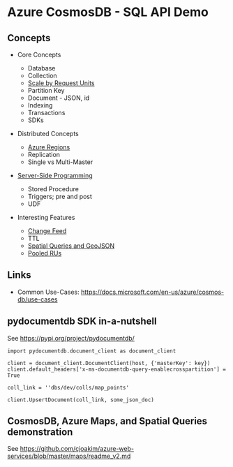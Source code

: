 # Azure CosmosDB - SQL API Demo

## Concepts

- Core Concepts
  - Database
  - Collection
  - [Scale by Request Units](https://docs.microsoft.com/en-us/azure/cosmos-db/request-units)
  - Partition Key
  - Document - JSON, id
  - Indexing
  - Transactions
  - SDKs

- Distributed Concepts
  - [Azure Regions](https://azure.microsoft.com/en-us/global-infrastructure/regions/)
  - Replication
  - Single vs Multi-Master

- [Server-Side Programming](https://docs.microsoft.com/en-us/azure/cosmos-db/stored-procedures-triggers-udfs)
  - Stored Procedure
  - Triggers; pre and post
  - UDF

- Interesting Features
  - [Change Feed](https://docs.microsoft.com/en-us/azure/cosmos-db/change-feed)
  - TTL
  - [Spatial Queries and GeoJSON](https://docs.microsoft.com/en-us/azure/cosmos-db/geospatial)
  - [Pooled RUs](https://docs.microsoft.com/en-us/azure/cosmos-db/set-throughput)

## Links

- Common Use-Cases: https://docs.microsoft.com/en-us/azure/cosmos-db/use-cases

## pydocumentdb SDK in-a-nutshell

See https://pypi.org/project/pydocumentdb/

```
import pydocumentdb.document_client as document_client

client = document_client.DocumentClient(host, {'masterKey': key})
client.default_headers['x-ms-documentdb-query-enablecrosspartition'] = True

coll_link = ''dbs/dev/colls/map_points'

client.UpsertDocument(coll_link, some_json_doc)
```

## CosmosDB, Azure Maps, and Spatial Queries demonstration

See https://github.com/cjoakim/azure-web-services/blob/master/maps/readme_v2.md
